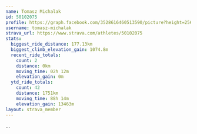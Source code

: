```yaml
---
name: Tomasz Michalak
id: 50102075
profile: https://graph.facebook.com/3528616460513590/picture?height=256&width=256
username: tomasz-michalak
strava_url: https://www.strava.com/athletes/50102075
stats:
  biggest_ride_distance: 177.13km
  biggest_climb_elevation_gain: 1074.8m
  recent_ride_totals:
    count: 2
    distance: 0km
    moving_time: 02h 12m
    elevation_gain: 0m
  ytd_ride_totals:
    count: 42
    distance: 1751km
    moving_time: 88h 14m
    elevation_gain: 13463m
layout: strava_member
--- 
```

...
